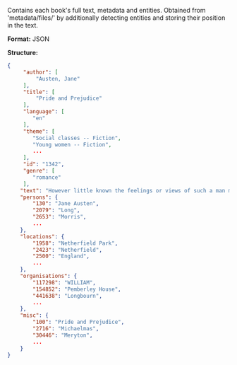 Contains each book's full text, metadata and entities.
Obtained from 'metadata/files/' by additionally detecting entities and storing their position in the text.


**Format:** JSON

**Structure:**
```json
{
     "author": [
         "Austen, Jane"
     ],
     "title": [
         "Pride and Prejudice"
     ],
     "language": [
        "en"
     ],
     "theme": [
        "Social classes -- Fiction",
        "Young women -- Fiction",
        ...
     ],
     "id": "1342",
     "genre": [
        "romance"
     ],
    "text": "However little known the feelings or views of such a man may be [...]",
    "persons": {
        "130": "Jane Austen",
        "2079": "Long",
        "2653": "Morris",
        ...
    },
    "locations": {
        "1958": "Netherfield Park",
        "2423": "Netherfield",
        "2500": "England",
        ...
    },
    "organisations": {
        "117298": "WILLIAM",
        "154852": "Pemberley House",
        "441638": "Longbourn",
        ...
    },
    "misc": {
        "100": "Pride and Prejudice",
        "2716": "Michaelmas",
        "30446": "Meryton",
        ...
    }
}
```
